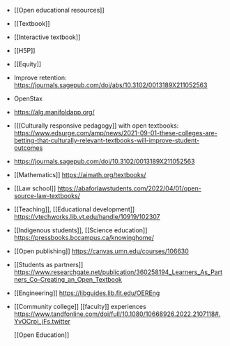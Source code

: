 - [[Open educational resources]]
- [[Textbook]]
- [[Interactive textbook]]
- [[H5P]]
- [[Equity]]
- Improve retention:
  https://journals.sagepub.com/doi/abs/10.3102/0013189X211052563
- OpenStax
- https://alg.manifoldapp.org/
- [[[Culturally responsive pedagogy]] with open textbooks:
  https://www.edsurge.com/amp/news/2021-09-01-these-colleges-are-betting-that-culturally-relevant-textbooks-will-improve-student-outcomes
- https://journals.sagepub.com/doi/10.3102/0013189X211052563
- [[Mathematics]]
  https://aimath.org/textbooks/
- [[Law school]]
  https://abaforlawstudents.com/2022/04/01/open-source-law-textbooks/
- [[Teaching]],  [[Educational development]]
  https://vtechworks.lib.vt.edu/handle/10919/102307
- [[Indigenous students]],  [[Science education]]
  https://pressbooks.bccampus.ca/knowinghome/
- [[Open publishing]]
  https://canvas.umn.edu/courses/106630
- [[Students as partners]]
  https://www.researchgate.net/publication/360258194_Learners_As_Partners_Co-Creating_an_Open_Textbook
- [[Engineering]]
  https://libguides.lib.fit.edu/OEREng
- [[Community college]]
  [[faculty]] experiences
  https://www.tandfonline.com/doi/full/10.1080/10668926.2022.2107118#.YvOCrpi_jFs.twitter
  
  [[Open Education]]